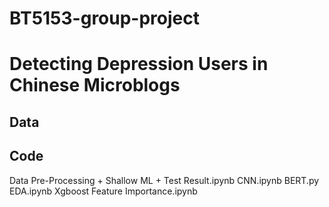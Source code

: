# BT5153-group-project
# Detecting Depression Users in Chinese Microblogs

## Data

## Code
Data Pre-Processing + Shallow ML + Test Result.ipynb
CNN.ipynb
BERT.py
EDA.ipynb
Xgboost Feature Importance.ipynb
